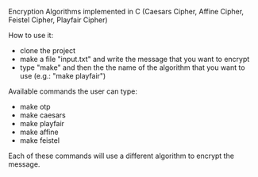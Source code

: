 Encryption Algorithms implemented in C (Caesars Cipher, Affine Cipher, Feistel Cipher, Playfair Cipher)


How to use it:
- clone the project
- make a file "input.txt" and write the message that you want to encrypt
- type "make" and then the the name of the algorithm that you want to use  (e.g.: "make playfair")

Available commands the user can type:
- make otp
- make caesars
- make playfair
- make affine
- make feistel

Each of these commands will use a different algorithm to encrypt the message.